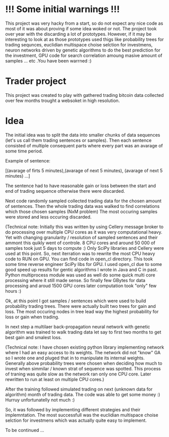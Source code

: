 # !!! Some initial warnings !!!
This project was very hacky from a start, so do not expect any nice code as most of it was about proving if some idea woked or not. The project took over year with the discarding a lot of prototypes. However, if it may be interesting to look at as those prototypes used thigs like probability trees for trading sequnces, euclidian multispace choise selction for investmens, neuron networks driven by genetic algorithms to do the best prediction for the investment, GPU code for search correlation amoung masive amount of samples ... etc .You have been warrned :)       

# Trader project
This project was created to play with gathered trading bitcoin data collected over few months trought a websoket in high resolution.

# Idea
The initial idea was to split the data into smaller chunks of data sequences (let's us call them trading sentences or samples). Then each sentence consisted of multiple consequent parts where every part was an avarage of some time period.

Example of sentence:

[(avarage of firts 5 minutes),(avarage of next 5 minutes), (avarage of next 5 minutes) ...]

The sentence had to have reasonable gain or loss between the start and end of trading sequence otherwise there were discarded.

Next code randomly sampled collected trading data for the chosen amount of sentences. Then the whole trading data was walked to find correlations which those chosen samples (NxM problem) The most occuring samples were stored and less occuring discarded. 

(Technical note: Initially this was written by using Cellery message broker to do processing over multiple CPU cores as it was very computational heavy. Yet with changing granularity / resolution of sampled sentences and their ammont this quikly went of controle. 8 CPU cores and around 50 000 of samples took just 5 days to compute :) Only SciPy libraries and Cellery were used at this point. So, next iterration was to rewrite the most CPU heavy code to RUN on GPU. You can find code in open_cl directory. This took some time reverse engineer SciPy libs for GPU. I used open_cl due to some good speed up results for gentic algorithms I wrote in Java and C in past. Python multiprocess module was used as well do some quick multi core processing where it still made sense. So finally few GBytes for data processing and aroud 1500 GPU cores later   computation took "only" few hours :)

Ok, at this point I got samples / sentences which were used to build probability trading trees. There were actually built two trees for gain and loss. The most occuring nodes in tree lead way the highest probability for loss or gain when trading.

In next step a multilaer back-propagation neural network with genetic algorithm was trained to walk trading data let say to first two months to get best gain and smalest loss.

(Technical note: I have chosen existing python library implementing network where I had an easy access to its weights. The network did not "know" GA so I wrote one and pluged that in to manipulate its internal weights. Generally above probability trees were chosen when deciding how much to invest when simmilar / known strat of sequence was spotted. This process of traning was quite slow as the network ran only one CPU core. Later rewritten to run at least on multiple CPU cores.)

After the training followed simulated trading on next (unknown data for algorithm) month of trading data. The code was able to get some money :) Hurruy unfortunatelly not much :)

So, it was followed by implementing different strategies and their implemntation. The most successfull was the euclidian multispace choise selction for investmens which was actually quite easy to implement.

To be continued ...










